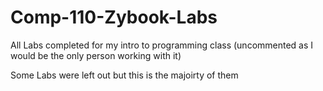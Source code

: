 # Comp-110-Zybook-Labs
All Labs completed for my intro to programming class (uncommented as I would be the only person working with it)

Some Labs were left out but this is the majoirty of them
